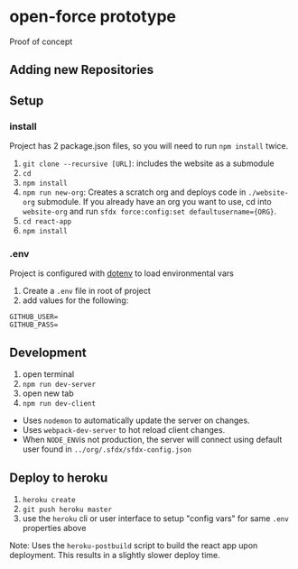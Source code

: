 # open-force prototype

Proof of concept

## Adding new Repositories

## Setup

### install

Project has 2 package.json files, so you will need to run `npm install` twice.

1. `git clone --recursive [URL]`: includes the website as a submodule
2. `cd`
3. `npm install`
4. `npm run new-org`: Creates a scratch org and deploys code in `./website-org` submodule. If you already have an org you want to use, cd into `website-org` and run `sfdx force:config:set defaultusername={ORG}`.
5. `cd react-app`
6. `npm install`

### .env

Project is configured with [dotenv](https://www.npmjs.com/package/dotenv) to load environmental vars

1. Create a `.env` file in root of project
2. add values for the following:

```
GITHUB_USER=
GITHUB_PASS=
```

## Development

1. open terminal
1. `npm run dev-server`
1. open new tab
1. `npm run dev-client`

- Uses `nodemon` to automatically update the server on changes.
- Uses `webpack-dev-server` to hot reload client changes.
- When `NODE_ENV`is not production, the server will connect using default user found in `../org/.sfdx/sfdx-config.json`

## Deploy to heroku

1. `heroku create`
2. `git push heroku master`
3. use the `heroku` cli or user interface to setup "config vars" for same `.env` properties above

Note: Uses the `heroku-postbuild` script to build the react app upon deployment.  This results in a slightly slower deploy time.
